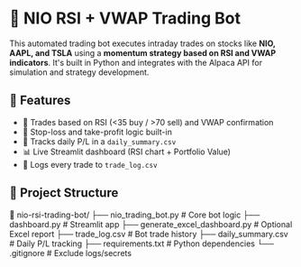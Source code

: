 # 🧠 NIO RSI + VWAP Trading Bot

This automated trading bot executes intraday trades on stocks like **NIO, AAPL, and TSLA** using a **momentum strategy based on RSI and VWAP indicators**. It's built in Python and integrates with the Alpaca API for simulation and strategy development.

## 🚀 Features

- 🔄 Trades based on RSI (<35 buy / >70 sell) and VWAP confirmation
- 🛑 Stop-loss and take-profit logic built-in
- 🧮 Tracks daily P/L in a `daily_summary.csv`
- 📊 Live Streamlit dashboard (RSI chart + Portfolio Value)
- 📝 Logs every trade to `trade_log.csv`

## 📂 Project Structure

📁 nio-rsi-trading-bot/
├── nio_trading_bot.py # Core bot logic
├── dashboard.py # Streamlit app
├── generate_excel_dashboard.py # Optional Excel report
├── trade_log.csv # Bot trade history
├── daily_summary.csv # Daily P/L tracking
├── requirements.txt # Python dependencies
└── .gitignore # Exclude logs/secrets
